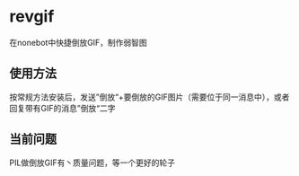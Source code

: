 # revgif
在nonebot中快捷倒放GIF，制作弱智图

## 使用方法
按常规方法安装后，发送”倒放“+要倒放的GIF图片（需要位于同一消息中），或者回复带有GIF的消息”倒放“二字

## 当前问题
PIL做倒放GIF有丶质量问题，等一个更好的轮子
